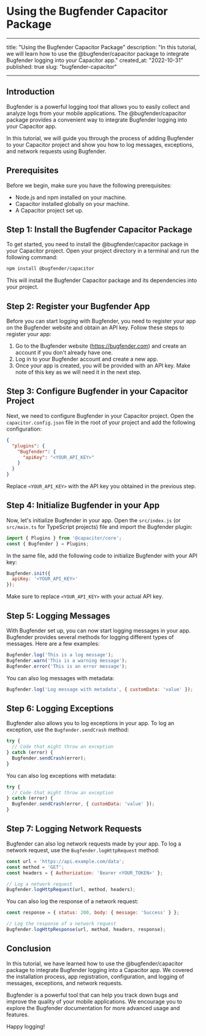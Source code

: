 # Using the Bugfender Capacitor Package

---

title: "Using the Bugfender Capacitor Package"
description: "In this tutorial, we will learn how to use the @bugfender/capacitor package to integrate Bugfender logging into your Capacitor app."
created_at: "2022-10-31"
published: true
slug: "bugfender-capacitor"

---

## Introduction

Bugfender is a powerful logging tool that allows you to easily collect and analyze logs from your mobile applications. The @bugfender/capacitor package provides a convenient way to integrate Bugfender logging into your Capacitor app.

In this tutorial, we will guide you through the process of adding Bugfender to your Capacitor project and show you how to log messages, exceptions, and network requests using Bugfender.

## Prerequisites

Before we begin, make sure you have the following prerequisites:

- Node.js and npm installed on your machine.
- Capacitor installed globally on your machine.
- A Capacitor project set up.

## Step 1: Install the Bugfender Capacitor Package

To get started, you need to install the @bugfender/capacitor package in your Capacitor project. Open your project directory in a terminal and run the following command:

```bash
npm install @bugfender/capacitor
```

This will install the Bugfender Capacitor package and its dependencies into your project.

## Step 2: Register your Bugfender App

Before you can start logging with Bugfender, you need to register your app on the Bugfender website and obtain an API key. Follow these steps to register your app:

1. Go to the Bugfender website (https://bugfender.com) and create an account if you don't already have one.
2. Log in to your Bugfender account and create a new app.
3. Once your app is created, you will be provided with an API key. Make note of this key as we will need it in the next step.

## Step 3: Configure Bugfender in your Capacitor Project

Next, we need to configure Bugfender in your Capacitor project. Open the `capacitor.config.json` file in the root of your project and add the following configuration:

```json
{
  "plugins": {
    "Bugfender": {
      "apiKey": "<YOUR_API_KEY>"
    }
  }
}
```

Replace `<YOUR_API_KEY>` with the API key you obtained in the previous step.

## Step 4: Initialize Bugfender in your App

Now, let's initialize Bugfender in your app. Open the `src/index.js` (or `src/main.ts` for TypeScript projects) file and import the Bugfender plugin:

```javascript
import { Plugins } from '@capacitor/core';
const { Bugfender } = Plugins;
```

In the same file, add the following code to initialize Bugfender with your API key:

```javascript
Bugfender.init({
  apiKey: '<YOUR_API_KEY>'
});
```

Make sure to replace `<YOUR_API_KEY>` with your actual API key.

## Step 5: Logging Messages

With Bugfender set up, you can now start logging messages in your app. Bugfender provides several methods for logging different types of messages. Here are a few examples:

```javascript
Bugfender.log('This is a log message');
Bugfender.warn('This is a warning message');
Bugfender.error('This is an error message');
```

You can also log messages with metadata:

```javascript
Bugfender.log('Log message with metadata', { customData: 'value' });
```

## Step 6: Logging Exceptions

Bugfender also allows you to log exceptions in your app. To log an exception, use the `Bugfender.sendCrash` method:

```javascript
try {
  // Code that might throw an exception
} catch (error) {
  Bugfender.sendCrash(error);
}
```

You can also log exceptions with metadata:

```javascript
try {
  // Code that might throw an exception
} catch (error) {
  Bugfender.sendCrash(error, { customData: 'value' });
}
```

## Step 7: Logging Network Requests

Bugfender can also log network requests made by your app. To log a network request, use the `Bugfender.logHttpRequest` method:

```javascript
const url = 'https://api.example.com/data';
const method = 'GET';
const headers = { Authorization: 'Bearer <YOUR_TOKEN>' };

// Log a network request
Bugfender.logHttpRequest(url, method, headers);
```

You can also log the response of a network request:

```javascript
const response = { status: 200, body: { message: 'Success' } };

// Log the response of a network request
Bugfender.logHttpResponse(url, method, headers, response);
```

## Conclusion

In this tutorial, we have learned how to use the @bugfender/capacitor package to integrate Bugfender logging into a Capacitor app. We covered the installation process, app registration, configuration, and logging of messages, exceptions, and network requests.

Bugfender is a powerful tool that can help you track down bugs and improve the quality of your mobile applications. We encourage you to explore the Bugfender documentation for more advanced usage and features.

Happy logging!